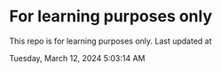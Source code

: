 # For learning purposes only
This repo is for learning purposes only.
Last updated at

Tuesday, March 12, 2024 5:03:14 AM

